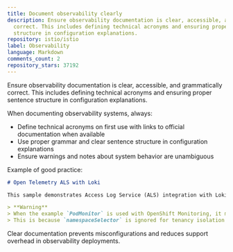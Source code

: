 ```yaml
---
title: Document observability clearly
description: Ensure observability documentation is clear, accessible, and grammatically
  correct. This includes defining technical acronyms and ensuring proper sentence
  structure in configuration explanations.
repository: istio/istio
label: Observability
language: Markdown
comments_count: 2
repository_stars: 37192
---
```


Ensure observability documentation is clear, accessible, and grammatically correct. This includes defining technical acronyms and ensuring proper sentence structure in configuration explanations.

When documenting observability systems, always:
- Define technical acronyms on first use with links to official documentation when available
- Use proper grammar and clear sentence structure in configuration explanations
- Ensure warnings and notes about system behavior are unambiguous

Example of good practice:
```markdown
# Open Telemetry ALS with Loki

This sample demonstrates Access Log Service (ALS) integration with Loki for distributed tracing.

> **Warning**   
> When the example `PodMonitor` is used with OpenShift Monitoring, it must be created in all namespaces where istio-proxies exist.  
> This is because `namespaceSelector` is ignored for tenancy isolation.
```

Clear documentation prevents misconfigurations and reduces support overhead in observability deployments.